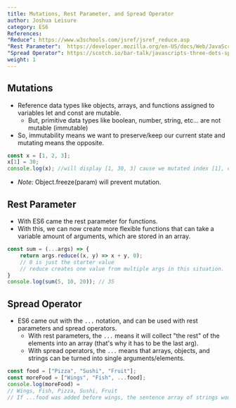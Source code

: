 ```yaml
---
title: Mutations, Rest Parameter, and Spread Operator
author: Joshua Leisure
category: ES6
References:
"Reduce": https://www.w3schools.com/jsref/jsref_reduce.asp
"Rest Parameter":  https://developer.mozilla.org/en-US/docs/Web/JavaScript/Reference/Functions/rest_parameters
"Spread Operator": https://scotch.io/bar-talk/javascripts-three-dots-spread-vs-rest-operators543
weight: 1
---
```


## Mutations
- Reference data types like objects, arrays, and functions assigned to variables let and const are mutable. 
  - But, primitive data types like boolean, number, string, etc... are not mutable (immutable)
- So, immutability means we want to preserve/keep our current state and mutating means the opposite. 

```javascript
const x = [1, 2, 3];
x[1] = 30;
console.log(x); //will display [1, 30, 3] cause we mutated index [1], changing 2 to 30.
```
- *Note:* Object.freeze(param) will prevent mutation.

## Rest Parameter
- With ES6 came the rest parameter for functions.
- With this, we can now create more flexible functions that can take a variable amount of arguments, which are stored in an array.

```javascript
const sum = (...args) => {
    return args.reduce((x, y) => x + y, 0); 
    // 0 is just the starter value
    // reduce creates one value from multiple args in this situation.
}
console.log(sum(5, 10, 20)); // 35
```

## Spread Operator 
- ES6 came out with the `...` notation, and can be used with rest parameters and spread operators. 
  - With rest parameters, the `...` means it will collect "the rest" of the elements into an array (that's why it has to be the last arg).
  - With spread operators, the `...` means that arrays, objects, and strings can be turned into single arguments/elements.

```javascript
const food = ["Pizza", "Sushi", "Fruit"];
const moreFood = ["Wings", "Fish", ...food];
console.log(moreFood) = 
// Wings, Fish, Pizza, Sushi, Fruit 
// If ...food was added before wings, the sentence array of strings would be in a different order.